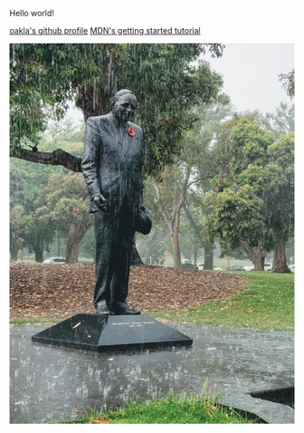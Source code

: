 Hello world!

<a href="https://github.com/oakla">oakla's github profile</a>
<a href="learn\MDN-learn-web-developent\Getting_Started_With_The_Web\index.html">MDN's getting started tutorial<a>

![Sir Edmond 'Weary' Dunlop, take in the Bontanical Gardens on my way home from a PCR test](/images/edmund-dunlop.jpg)
